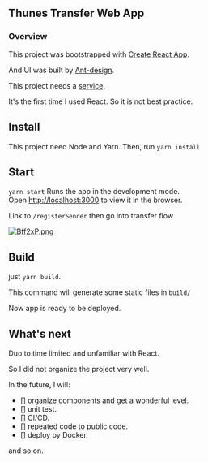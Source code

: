 ## Thunes Transfer Web App

### Overview

This project was bootstrapped with [Create React App](https://github.com/facebook/create-react-app).

And UI was built by [Ant-design](https://ant.design/).

This project needs a [service](https://github.com/fghpdf/thunes_sample).

It's the first time I used React. So it is not best practice.

## Install

This project need Node and Yarn.
Then, run `yarn install`

## Start

`yarn start`
Runs the app in the development mode.\
Open [http://localhost:3000](http://localhost:3000) to view it in the browser.

Link to `/registerSender` then go into transfer flow.

[![Bff2xP.png](https://s1.ax1x.com/2020/11/06/Bff2xP.png)](https://imgchr.com/i/Bff2xP)

## Build

just `yarn build`.

This command will generate some static files in `build/`

Now app is ready to be deployed.

## What's next

Duo to time limited and unfamiliar with React.

So I did not organize the project very well.

In the future, I will:
- [] organize components and get a wonderful level.
- [] unit test.
- [] CI/CD.
- [] repeated code to public code.
- [] deploy by Docker.

and so on.